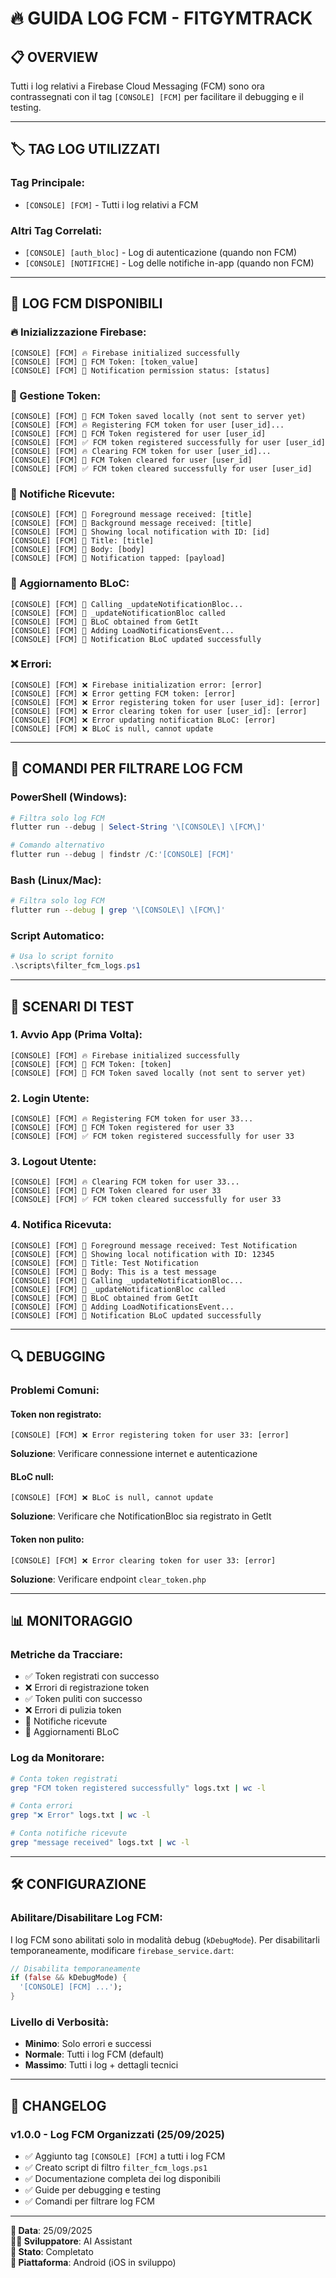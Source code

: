 # 🔥 GUIDA LOG FCM - FITGYMTRACK

## 📋 **OVERVIEW**

Tutti i log relativi a Firebase Cloud Messaging (FCM) sono ora contrassegnati con il tag `[CONSOLE] [FCM]` per facilitare il debugging e il testing.

---

## 🏷️ **TAG LOG UTILIZZATI**

### **Tag Principale:**
- `[CONSOLE] [FCM]` - Tutti i log relativi a FCM

### **Altri Tag Correlati:**
- `[CONSOLE] [auth_bloc]` - Log di autenticazione (quando non FCM)
- `[CONSOLE] [NOTIFICHE]` - Log delle notifiche in-app (quando non FCM)

---

## 📱 **LOG FCM DISPONIBILI**

### **🔥 Inizializzazione Firebase:**
```
[CONSOLE] [FCM] 🔥 Firebase initialized successfully
[CONSOLE] [FCM] 📱 FCM Token: [token_value]
[CONSOLE] [FCM] 📱 Notification permission status: [status]
```

### **📱 Gestione Token:**
```
[CONSOLE] [FCM] 📱 FCM Token saved locally (not sent to server yet)
[CONSOLE] [FCM] 🔥 Registering FCM token for user [user_id]...
[CONSOLE] [FCM] 📱 FCM Token registered for user [user_id]
[CONSOLE] [FCM] ✅ FCM token registered successfully for user [user_id]
[CONSOLE] [FCM] 🔥 Clearing FCM token for user [user_id]...
[CONSOLE] [FCM] 📱 FCM Token cleared for user [user_id]
[CONSOLE] [FCM] ✅ FCM token cleared successfully for user [user_id]
```

### **📨 Notifiche Ricevute:**
```
[CONSOLE] [FCM] 📱 Foreground message received: [title]
[CONSOLE] [FCM] 📱 Background message received: [title]
[CONSOLE] [FCM] 📱 Showing local notification with ID: [id]
[CONSOLE] [FCM] 📱 Title: [title]
[CONSOLE] [FCM] 📱 Body: [body]
[CONSOLE] [FCM] 📱 Notification tapped: [payload]
```

### **🔄 Aggiornamento BLoC:**
```
[CONSOLE] [FCM] 📱 Calling _updateNotificationBloc...
[CONSOLE] [FCM] 📱 _updateNotificationBloc called
[CONSOLE] [FCM] 📱 BLoC obtained from GetIt
[CONSOLE] [FCM] 📱 Adding LoadNotificationsEvent...
[CONSOLE] [FCM] 📱 Notification BLoC updated successfully
```

### **❌ Errori:**
```
[CONSOLE] [FCM] ❌ Firebase initialization error: [error]
[CONSOLE] [FCM] ❌ Error getting FCM token: [error]
[CONSOLE] [FCM] ❌ Error registering token for user [user_id]: [error]
[CONSOLE] [FCM] ❌ Error clearing token for user [user_id]: [error]
[CONSOLE] [FCM] ❌ Error updating notification BLoC: [error]
[CONSOLE] [FCM] ❌ BLoC is null, cannot update
```

---

## 🚀 **COMANDI PER FILTRARE LOG FCM**

### **PowerShell (Windows):**
```powershell
# Filtra solo log FCM
flutter run --debug | Select-String '\[CONSOLE\] \[FCM\]'

# Comando alternativo
flutter run --debug | findstr /C:'[CONSOLE] [FCM]'
```

### **Bash (Linux/Mac):**
```bash
# Filtra solo log FCM
flutter run --debug | grep '\[CONSOLE\] \[FCM\]'
```

### **Script Automatico:**
```powershell
# Usa lo script fornito
.\scripts\filter_fcm_logs.ps1
```

---

## 🧪 **SCENARI DI TEST**

### **1. Avvio App (Prima Volta):**
```
[CONSOLE] [FCM] 🔥 Firebase initialized successfully
[CONSOLE] [FCM] 📱 FCM Token: [token]
[CONSOLE] [FCM] 📱 FCM Token saved locally (not sent to server yet)
```

### **2. Login Utente:**
```
[CONSOLE] [FCM] 🔥 Registering FCM token for user 33...
[CONSOLE] [FCM] 📱 FCM Token registered for user 33
[CONSOLE] [FCM] ✅ FCM token registered successfully for user 33
```

### **3. Logout Utente:**
```
[CONSOLE] [FCM] 🔥 Clearing FCM token for user 33...
[CONSOLE] [FCM] 📱 FCM Token cleared for user 33
[CONSOLE] [FCM] ✅ FCM token cleared successfully for user 33
```

### **4. Notifica Ricevuta:**
```
[CONSOLE] [FCM] 📱 Foreground message received: Test Notification
[CONSOLE] [FCM] 📱 Showing local notification with ID: 12345
[CONSOLE] [FCM] 📱 Title: Test Notification
[CONSOLE] [FCM] 📱 Body: This is a test message
[CONSOLE] [FCM] 📱 Calling _updateNotificationBloc...
[CONSOLE] [FCM] 📱 _updateNotificationBloc called
[CONSOLE] [FCM] 📱 BLoC obtained from GetIt
[CONSOLE] [FCM] 📱 Adding LoadNotificationsEvent...
[CONSOLE] [FCM] 📱 Notification BLoC updated successfully
```

---

## 🔍 **DEBUGGING**

### **Problemi Comuni:**

#### **Token non registrato:**
```
[CONSOLE] [FCM] ❌ Error registering token for user 33: [error]
```
**Soluzione**: Verificare connessione internet e autenticazione

#### **BLoC null:**
```
[CONSOLE] [FCM] ❌ BLoC is null, cannot update
```
**Soluzione**: Verificare che NotificationBloc sia registrato in GetIt

#### **Token non pulito:**
```
[CONSOLE] [FCM] ❌ Error clearing token for user 33: [error]
```
**Soluzione**: Verificare endpoint `clear_token.php`

---

## 📊 **MONITORAGGIO**

### **Metriche da Tracciare:**
- ✅ Token registrati con successo
- ❌ Errori di registrazione token
- ✅ Token puliti con successo
- ❌ Errori di pulizia token
- 📱 Notifiche ricevute
- 🔄 Aggiornamenti BLoC

### **Log da Monitorare:**
```bash
# Conta token registrati
grep "FCM token registered successfully" logs.txt | wc -l

# Conta errori
grep "❌ Error" logs.txt | wc -l

# Conta notifiche ricevute
grep "message received" logs.txt | wc -l
```

---

## 🛠️ **CONFIGURAZIONE**

### **Abilitare/Disabilitare Log FCM:**
I log FCM sono abilitati solo in modalità debug (`kDebugMode`). Per disabilitarli temporaneamente, modificare `firebase_service.dart`:

```dart
// Disabilita temporaneamente
if (false && kDebugMode) {
  '[CONSOLE] [FCM] ...');
}
```

### **Livello di Verbosità:**
- **Minimo**: Solo errori e successi
- **Normale**: Tutti i log FCM (default)
- **Massimo**: Tutti i log + dettagli tecnici

---

## 📅 **CHANGELOG**

### **v1.0.0 - Log FCM Organizzati (25/09/2025)**
- ✅ Aggiunto tag `[CONSOLE] [FCM]` a tutti i log FCM
- ✅ Creato script di filtro `filter_fcm_logs.ps1`
- ✅ Documentazione completa dei log disponibili
- ✅ Guide per debugging e testing
- ✅ Comandi per filtrare log FCM

---

**📅 Data**: 25/09/2025  
**👨‍💻 Sviluppatore**: AI Assistant  
**🎯 Stato**: Completato  
**📱 Piattaforma**: Android (iOS in sviluppo)





